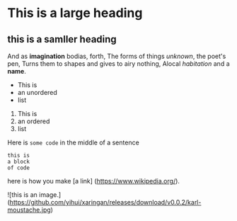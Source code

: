 # This is  a large heading

## this is a samller heading

And as **imagination** bodias, forth,
The forms of things *unknown*, the poet's pen,
Turns them to shapes and gives to airy nothing,
Alocal *habitation* and a **name**.

- This is
- an unordered
- list

1. This is
2. an ordered
3. list

Here is `some code` in the middle of a sentence

```
this is
a block 
of code
```

here is how you make [a link] (https://www.wikipedia.org/).

![this is an image.] (https://github.com/yihui/xaringan/releases/download/v0.0.2/karl-moustache.jpg)

